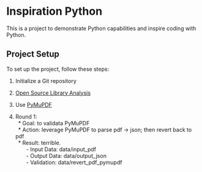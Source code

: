 # Inspiration Python

This is a project to demonstrate Python capabilities and inspire coding with Python.


## Project Setup

To set up the project, follow these steps:

1. Initialize a Git repository
   
2. [Open Source Library Analysis](https://chunping.atlassian.net/wiki/spaces/Inspiratio/pages/65709/Normalize+Content+from+Unstructured+to+Structured)

3. Use [PyMuPDF](https://pypi.org/project/PyMuPDF/)
    
4. Round 1: <br>
    &ensp;* Goal: to validata PyMuPDF <br> 
    &ensp;* Action: leverage PyMuPDF to parse pdf -> json; then revert back to pdf <br>
    &ensp;* Result: terrible. <br> 
        &emsp;&emsp;- Input Data:  data/input_pdf <br>
        &emsp;&emsp;- Output Data: data/output_json <br>
        &emsp;&emsp;- Validation:  data/revert_pdf_pymupdf <br>